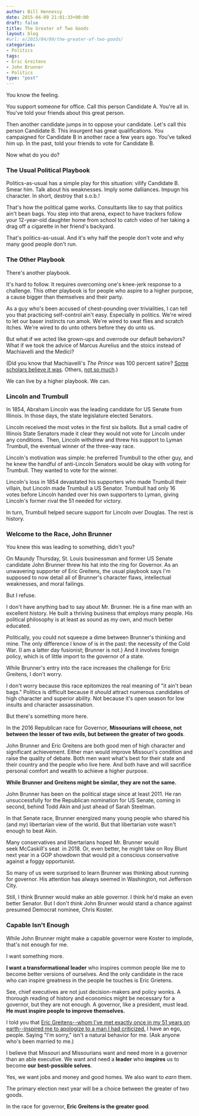 ```yaml
---
author: Bill Hennessy
date: 2015-04-09 21:01:33+00:00
draft: false
title: The Greater of Two Goods
layout: blog
#url: e/2015/04/09/the-greater-of-two-goods/
categories:
- Politics
tags:
- Eric Greitens
- John Brunner
- Politics
type: "post"
---
```


You know the feeling.

You support someone for office. Call this person Candidate A. You're all in. You've told your friends about this great person.

Then another candidate jumps in to oppose your candidate. Let's call this person Candidate B. This insurgent has great qualifications. You campaigned for Candidate B in another race a few years ago. You've talked him up. In the past, told your friends to vote for Candidate B.

Now what do you do?



### The Usual Political Playbook



Politics-as-usual has a simple play for this situation: vilify Candidate B. Smear him. Talk about his weaknesses. Imply some dalliances. Impugn his character. In short, destroy that s.o.b.!

That's how the political game works. Consultants like to say that politics ain't bean bags. You step into that arena, expect to have trackers follow your 12-year-old daughter home from school to catch video of her taking a drag off a cigarette in her friend's backyard.

That's politics-as-usual. And it's why half the people don't vote and why many good people don't run.



### The Other Playbook



There's another playbook.

It's hard to follow. It requires overcoming one's knee-jerk response to a challenge. This other playbook is for people who aspire to a higher purpose, a cause bigger than themselves and their party.

As a guy who's been accused of chest-pounding over trivialities, I can tell you that practicing self-control ain't easy. Especially in politics. We're wired to let our baser instincts run amok. We're wired to swat flies and scratch itches. We're wired to do unto others before they do unto us.

But what if we acted like grown-ups and overrode our default behaviors? What if we took the advice of Marcus Aurelius and the stoics instead of Machiavelli and the Medici?

(Did you know that Machiavelli's _The Prince_ was 100 percent satire? [Some scholars believe it was](https://eaglefeather.honors.unt.edu/2007/article/233). Others, [not so much](https://donmacdonald.com/about/).)

We can live by a higher playbook. We can.



### Lincoln and Trumbull



In 1854, Abraham Lincoln was the leading candidate for US Senate from Illinois. In those days, the state legislature elected Senators.

Lincoln received the most votes in the first six ballots. But a small cadre of Illinois State Senators made it clear they would not vote for Lincoln under any conditions.  Then, Lincoln withdrew and threw his support to Lyman Trumbull, the eventual winner of the three-way race.

Lincoln's motivation was simple: he preferred Trumbull to the other guy, and he knew the handful of anti-Lincoln Senators would be okay with voting for Trumbull. They wanted to vote for the winner.

Lincoln's loss in 1854 devastated his supporters who made Trumbull their villain, but Lincoln made Trumbull a US Senator. Trumbull had only 16 votes before Lincoln handed over his own supporters to Lyman, giving Lincoln's former rival the 51 needed for victory.

In turn, Trumbull helped secure support for Lincoln over Douglas. The rest is history.



### Welcome to the Race, John Brunner



You knew this was leading to something, didn't you?

On Maundy Thursday, St. Louis businessman and former US Senate candidate John Brunner threw his hat into the ring for Governor. As an unwavering supporter of Eric Greitens, the usual playbook says I'm supposed to now detail all of Brunner's character flaws, intellectual weaknesses, and moral failings.

But I refuse.

I don't have anything bad to say about Mr. Brunner. He is a fine man with an excellent history. He built a thriving business that employs many people. His political philosophy is at least as sound as my own, and much better educated.

Politically, you could not squeeze a dime between Brunner's thinking and mine. The only difference I know of is in the past: the necessity of the Cold War. (I am a latter day fusionist; Brunner is not.) And it involves foreign policy, which is of little import to the governor of a state.

While Brunner's entry into the race increases the challenge for Eric Greitens, I don't worry.

I don't worry because this race epitomizes the real meaning of "it ain't bean bags." Politics is difficult because it _should_ attract numerous candidates of high character and superior ability. Not because it's open season for low insults and character assassination.

But there's something more here.

In the 2016 Republican race for Governor, **Missourians will choose, not between the lesser of two evils, but between the greater of two goods**.

John Brunner and Eric Greitens are both good men of high character and significant achievement. Either man would improve Missouri's condition and raise the quality of debate. Both men want what's best for their state and their country and the people who live here. And both have and will sacrifice personal comfort and wealth to achieve a higher purpose.

**While Brunner and Greitens might be similar, they are not the same.**

John Brunner has been on the political stage since at least 2011. He ran unsuccessfully for the Republican nomination for US Senate, coming in second, behind Todd Akin and just ahead of Sarah Steelman.

In that Senate race, Brunner energized many young people who shared his (and my) libertarian view of the world. But that libertarian vote wasn't enough to beat Akin.

Many conservatives and libertarians hoped Mr. Brunner would seek McCaskill's seat  in 2018. Or, even better, he might take on Roy Blunt next year in a GOP showdown that would pit a conscious conservative against a foggy opportunist.

So many of us were surprised to learn Brunner was thinking about running for governor. His attention has always seemed in Washington, not Jefferson City.

Still, I think Brunner would make an able governor. I think he'd make an even better Senator. But I don't think John Brunner would stand a chance against presumed Democrat nominee, Chris Koster.



### Capable Isn't Enough



While John Brunner might make a capable governor were Koster to implode, that's not enough for me.

I want something more.

**I want a transformational leader** who inspires common people like me to become better versions of ourselves. And the only candidate in the race who can inspire greatness in the people he touches is Eric Grietens.

See, chief executives are not just decision-makers and policy wonks. A thorough reading of history and economics might be necessary for a governor, but they are not enough. A governor, like a president, must lead. **He must inspire people to improve themselves.**

I told you that [Eric Greitens--whom I've met exactly once in my 51 years on earth--inspired me to apologize to a man I had criticized.](https://hennessysview.com/2015/03/26/i-am-coward/) I have an ego, people. Saying "I'm sorry," isn't a natural behavior for me. (Ask anyone who's been married to me.)

I believe that Missouri and Missourians want and need more in a governor than an able executive. We want and need a **leader** who **inspires** us to become **our** **best-possible selves**.

Yes, we want jobs and money and good homes. We also want to _earn_ them.

The primary election next year will be a choice between the greater of two goods.

In the race for governor, **Eric Greitens is the greater good**.
